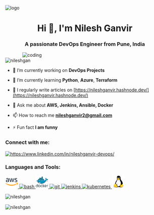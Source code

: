 ![logo](https://media.licdn.com/dms/image/D4D16AQEibkAw4YtOXA/profile-displaybackgroundimage-shrink_350_1400/0/1690911151720?e=1699488000&v=beta&t=3DYQorGaQY_YWFmZBm8tZnKOW9rPpFAK4lUHiNss1FI)

<h1 align="center">Hi 👋, I'm Nilesh Ganvir</h1>
<h3 align="center">A passionate DevOps Engineer from Pune, India</h3>

<img align="right" alt="coding" width="450" src="https://user-images.githubusercontent.com/55389276/140866485-8fb1c876-9a8f-4d6a-98dc-08c4981eaf70.gif">

<p align="left"> <img src="https://komarev.com/ghpvc/?username=nileshgan&label=Profile%20views&color=0e75b6&style=flat" alt="nileshgan" /> </p>

- 🔭 I’m currently working on **DevOps Projects**

- 🌱 I’m currently learning **Python**, **Azure**, **Terraform**

- 📝 I regularly write articles on [https://nileshganvir.hashnode.dev/](https://nileshganvir.hashnode.dev/)

- 💬 Ask me about **AWS, Jenkins, Ansible, Docker**

- 📫 How to reach me **nileshganvir2@gmail.com**

- ⚡ Fun fact **I am funny**

<h3 align="left">Connect with me:</h3>
<p align="left">
<a href="https://www.linkedin.com/in/nileshganvir-devops/" target="blank"><img align="center" src="https://raw.githubusercontent.com/rahuldkjain/github-profile-readme-generator/master/src/images/icons/Social/linked-in-alt.svg" alt="https://www.linkedin.com/in/nileshganvir-devops/" height="30" width="40" /></a>
</p>

<h3 align="left">Languages and Tools:</h3>
<p align="left"> <a href="https://aws.amazon.com" target="_blank" rel="noreferrer"> <img src="https://raw.githubusercontent.com/devicons/devicon/master/icons/amazonwebservices/amazonwebservices-original-wordmark.svg" alt="aws" width="40" height="40"/> </a> <a href="https://www.gnu.org/software/bash/" target="_blank" rel="noreferrer"> <img src="https://www.vectorlogo.zone/logos/gnu_bash/gnu_bash-icon.svg" alt="bash" width="40" height="40"/> </a> <a href="https://www.docker.com/" target="_blank" rel="noreferrer"> <img src="https://raw.githubusercontent.com/devicons/devicon/master/icons/docker/docker-original-wordmark.svg" alt="docker" width="40" height="40"/> </a> <a href="https://git-scm.com/" target="_blank" rel="noreferrer"> <img src="https://www.vectorlogo.zone/logos/git-scm/git-scm-icon.svg" alt="git" width="40" height="40"/> </a> <a href="https://www.jenkins.io" target="_blank" rel="noreferrer"> <img src="https://www.vectorlogo.zone/logos/jenkins/jenkins-icon.svg" alt="jenkins" width="40" height="40"/> </a> <a href="https://kubernetes.io" target="_blank" rel="noreferrer"> <img src="https://www.vectorlogo.zone/logos/kubernetes/kubernetes-icon.svg" alt="kubernetes" width="40" height="40"/> </a> <a href="https://www.linux.org/" target="_blank" rel="noreferrer"> <img src="https://raw.githubusercontent.com/devicons/devicon/master/icons/linux/linux-original.svg" alt="linux" width="40" height="40"/> </a> </p>

<p><img align="center" src="https://github-readme-stats.vercel.app/api/top-langs?username=nileshgan&show_icons=true&locale=en&layout=compact" alt="nileshgan" /></p>

<p><img align="center" src="https://github-readme-streak-stats.herokuapp.com/?user=nileshgan&" alt="nileshgan" /></p>
